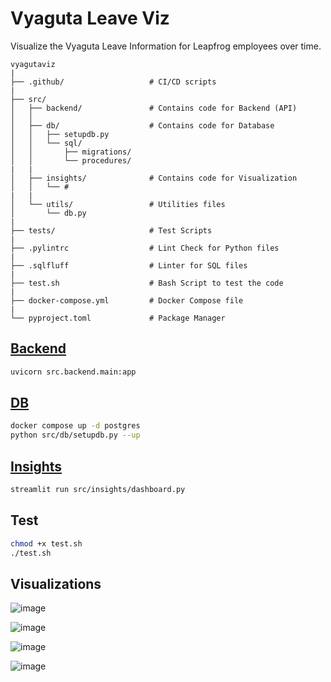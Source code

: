 # Vyaguta Leave Viz

Visualize the Vyaguta Leave Information for Leapfrog employees over time.

```.
vyagutaviz
|
├── .github/                   # CI/CD scripts
|
├── src/
│   ├── backend/               # Contains code for Backend (API)
│   │   
│   ├── db/                    # Contains code for Database
│   │   ├── setupdb.py            
│   │   └── sql/
│   │       ├── migrations/
│   │       └── procedures/
|   |
│   ├── insights/              # Contains code for Visualization
│   │   └── #
|   |
│   └── utils/                 # Utilities files
│       └── db.py
|
├── tests/                     # Test Scripts
|
├── .pylintrc                  # Lint Check for Python files
|
├── .sqlfluff                  # Linter for SQL files
|
├── test.sh                    # Bash Script to test the code
|
├── docker-compose.yml         # Docker Compose file
|
└── pyproject.toml             # Package Manager
```

## [Backend](./src/backend/)

```zsh
uvicorn src.backend.main:app 
```

## [DB](./src/db/)

```zsh
docker compose up -d postgres
python src/db/setupdb.py --up
```

## [Insights](./src/insights/)

```zsh
streamlit run src/insights/dashboard.py
```

## Test

```zsh
chmod +x test.sh
./test.sh
```

## Visualizations

![image](https://github.com/Saphall/Vyaguta-Leave-Viz/assets/66344649/acb3b542-c955-4dd9-8e26-f552e31a4bb6)

![image](https://github.com/Saphall/Vyaguta-Leave-Viz/assets/66344649/9ba03aa1-4c7d-44a2-aa34-12fe7a8500af)

![image](https://github.com/Saphall/Vyaguta-Leave-Viz/assets/66344649/c37d93ad-4d8e-43c6-85ae-8789747fdb68)

![image](https://github.com/Saphall/Vyaguta-Leave-Viz/assets/66344649/94fa46d0-92da-43bb-9520-3ca0a8e0f34d)





